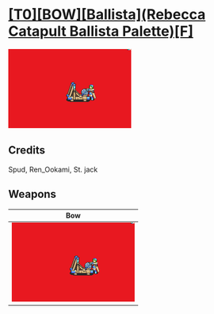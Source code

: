 # [\[T0\]\[BOW\]\[Ballista\]\(Rebecca Catapult Ballista Palette\)\[F\]](./)

<img src="./5.%20Bow%20(Ballista)/Bow_000.png" alt="[T0][BOW][Ballista](Rebecca Catapult Ballista Palette)[F] standing" />

## Credits

Spud, Ren_Ookami, St. jack

## Weapons


|Bow |
|  :---: |
| <img alt="Bow animation" src="./5.%20Bow%20(Ballista)/Bow.gif" /> |
